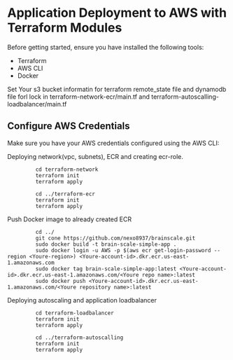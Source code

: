 # Application Deployment to AWS with Terraform Modules

Before getting started, ensure you have installed the following tools:
- Terraform
- AWS CLI
- Docker

Set Your s3 bucket informatin for terraform remote_state file and dynamodb file forl lock in terraform-network-ecr/main.tf and terraform-autoscalling-loadbalancer/main.tf

## Configure AWS Credentials

Make sure you have your AWS credentials configured using the AWS CLI:

Deploying network(vpc, subnets), ECR and creating ecr-role.

             cd terraform-network
             terraform init
             terraform apply

             cd ../terraform-ecr
             terraform init
             terraform apply

Push Docker image to already created ECR

             cd ../
             git cone https://github.com/nexo8937/brainscale.git
             sudo docker build -t brain-scale-simple-app .
             sudo docker login -u AWS -p $(aws ecr get-login-password --region <Youre-region>) <Youre-account-id>.dkr.ecr.us-east-1.amazonaws.com
             sudo docker tag brain-scale-simple-app:latest <Youre-account-id>.dkr.ecr.us-east-1.amazonaws.com/<Youre repo name>:latest
             sudo docker push <Youre-account-id>.dkr.ecr.us-east-1.amazonaws.com/<Youre repository name>:latest

Deploying autoscaling and application loadbalancer

             cd terraform-loadbalancer
             terraform init
             terraform apply

             cd ../terraform-autoscalling
             terraform init
             terraform apply



